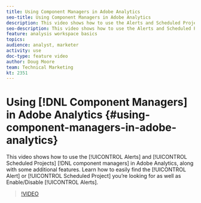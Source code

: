 ```yaml
---
title: Using Component Managers in Adobe Analytics
seo-title: Using Component Managers in Adobe Analytics
description: This video shows how to use the Alerts and Scheduled Projects component managers in Adobe Analytics, along with some additional features. Learn how to easily find the Alert or Scheduled Project you’re looking for as well as Enable/Disable Alerts. 
seo-description: This video shows how to use the Alerts and Scheduled Projects component managers in Adobe Analytics, along with some additional features. Learn how to easily find the Alert or Scheduled Project you’re looking for as well as Enable/Disable Alerts. 
feature: analysis workspace basics
topics: 
audience: analyst, marketer
activity: use
doc-type: feature video
author: Doug Moore
team: Technical Marketing
kt: 2351
---
```


# Using [!DNL Component Managers] in Adobe Analytics {#using-component-managers-in-adobe-analytics}

This video shows how to use the [!UICONTROL Alerts] and [!UICONTROL Scheduled Projects] [!DNL component managers] in Adobe Analytics, along with some additional features. Learn how to easily find the [!UICONTROL Alert] or [!UICONTROL Scheduled Project] you’re looking for as well as Enable/Disable [!UICONTROL Alerts].

>[!VIDEO](https://video.tv.adobe.com/v/24068/?quality=12)